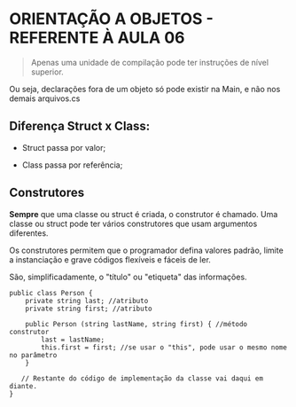 # ORIENTAÇÃO A OBJETOS - REFERENTE À AULA 06

> Apenas uma unidade de compilação pode ter instruções de nível superior.

Ou seja, declarações fora de um objeto só pode existir na Main, e não nos demais arquivos.cs

## Diferença Struct x Class:

* Struct passa por valor;

* Class passa por referência;

## Construtores

**Sempre** que uma classe ou struct é criada, o construtor é chamado. Uma classe ou struct pode ter vários construtores que usam argumentos diferentes.

Os construtores permitem que o programador defina valores padrão, limite a instanciação e grave códigos flexíveis e fáceis de ler.

São, simplificadamente, o "título" ou "etiqueta" das informações.

```
public class Person {
    private string last; //atributo
    private string first; //atributo

    public Person (string lastName, string first) { //método construtor
        last = lastName;
        this.first = first; //se usar o "this", pode usar o mesmo nome no parâmetro
    }

   // Restante do código de implementação da classe vai daqui em diante.
}
```

